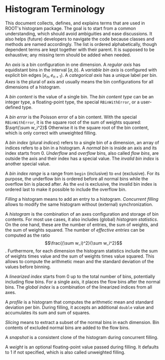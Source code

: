 # Histogram Terminology

This document collects, defines, and explains terms that are used in ROOT's histogram package.
The goal is to start from a common understanding, which should avoid ambiguities and ease discussions.
It also helps (future) developers to navigate the code because classes and methods are named accordingly.
The list is ordered alphabetically, though dependent terms are kept together with their parent.
It is supposed to be exhaustive; any missing term should be added when needed.

An *axis* is a bin configuration in one dimension.
A *regular axis* has equidistant bins in the interval $[a, b)$.
A *variable bin axis* is configured with explicit bin edges $[e_{n}, e_{n+1})$.
A *categorical axis* has a unique label per bin.
*Axes* is the plural of axis and usually means the bin configurations for all dimensions of a histogram.

A *bin content* is the value of a single bin.
The *bin content type* can be an integer type, a floating-point type, the special `RBinWithError`, or a user-defined type.

A *bin error* is the Poisson error of a bin content.
With the special `RBinWithError`, it is the square root of the sum of weights squared: $\sqrt{\sum w_i^2}$
Otherwise it is the square root of the bin content, which is only correct with unweighted filling.

A *bin index* (plural *indices*) refers to a single bin of a dimension, an array of indices refers to a bin in a histogram.
A *normal bin* is inside an axis and its index starts from 0.
*Underflow* and *overflow* bins, also called *flow bins*, are outside the axis and their index has a special value.
The *invalid bin index* is another special value.

A *bin index range* is a range from `begin` (inclusive) to `end` (exclusive).
For its purpose, the underflow bin is ordered before all normal bins while the overflow bin is placed after.
As the `end` is exclusive, the invalid bin index is ordered last to make it possible to include the overflow bin.

*Filling* a histogram means to add an entry to a histogram.
*Concurrent filling* allows to modify the same histogram without (external) synchronization.

A *histogram* is the combination of an axes configuration and storage of bin contents.
For most use cases, it also includes (global) *histogram statistics*.
On the one hand, these are the number of entries, the sum of weights, and the sum of weights squared.
The number of *effective entries* can be computed as the ratio $$\frac{(\sum w_i)^2}{\sum w_i^2}$$.
Furthermore, for each dimension the histogram statistics include the sum of weights times value and the sum of weights times value squared.
This allows to compute the arithmetic mean and the standard deviation of the values before binning.

A *linearized index* starts from 0 up to the total number of bins, potentially including flow bins.
For a single axis, it places the flow bins after the normal bins.
The *global index* is a combination of the linearized indices from all axes.

A *profile* is a histogram that computes the arithmetic mean and standard deviation per bin.
During filling, it accepts an additional `double` value and accumulates its sum and sum of squares.

*Slicing* means to extract a subset of the normal bins in each dimension.
Bin contents of excluded normal bins are added to the flow bins.

A *snapshot* is a consistent clone of the histogram during concurrent filling.

A *weight* is an optional floating-point value passed during filling.
It defaults to $1$ if not specified, which is also called unweighted filling.
